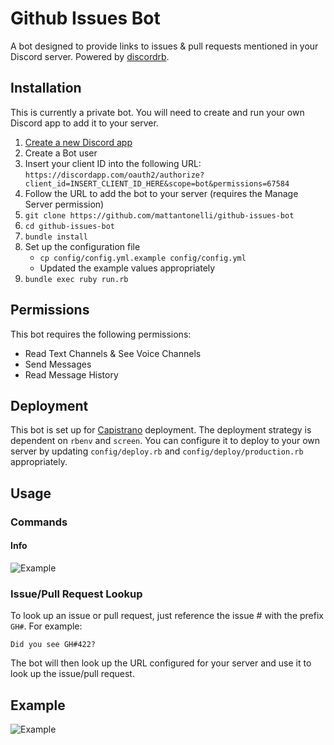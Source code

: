 # Github Issues Bot

A bot designed to provide links to issues & pull requests mentioned in your Discord server. Powered by [discordrb](https://github.com/meew0/discordrb).

## Installation

This is currently a private bot. You will need to create and run your own Discord app to add it to your server.

1. [Create a new Discord app](https://discordapp.com/developers/applications/me)
2. Create a Bot user
3. Insert your client ID into the following URL: `https://discordapp.com/oauth2/authorize?client_id=INSERT_CLIENT_ID_HERE&scope=bot&permissions=67584`
4. Follow the URL to add the bot to your server (requires the Manage Server permission)
5. `git clone https://github.com/mattantonelli/github-issues-bot`
6. `cd github-issues-bot`
7. `bundle install`
8. Set up the configuration file
    * `cp config/config.yml.example config/config.yml`
    * Updated the example values appropriately
9. `bundle exec ruby run.rb`

## Permissions

This bot requires the following permissions:

* Read Text Channels & See Voice Channels
* Send Messages
* Read Message History

## Deployment

This bot is set up for [Capistrano](https://github.com/capistrano/capistrano) deployment. The deployment strategy is dependent on `rbenv` and `screen`. You can configure it to deploy to your own server by updating `config/deploy.rb` and `config/deploy/production.rb` appropriately.

## Usage
### Commands
#### Info
![Example](https://i.imgur.com/HuTMntI.png)

### Issue/Pull Request Lookup
To look up an issue or pull request, just reference the issue # with the prefix `GH#`. For example:

```
Did you see GH#422?
```

The bot will then look up the URL configured for your server and use it to look up the issue/pull request.

## Example
![Example](https://i.imgur.com/RKXBC1k.png)
